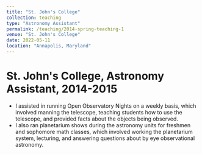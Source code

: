 ```yaml
---
title: "St. John's College"
collection: teaching
type: "Astronomy Assistant"
permalink: /teaching/2014-spring-teaching-1
venue: "St. John's College"
date: 2022-05-11
location: "Annapolis, Maryland"
---
```


St. John's College, Astronomy Assistant, 2014-2015
=====
* I assisted in running Open Observatory Nights on a weekly basis, which involved manning the telescope, teaching students how to use the telescope, and provided facts about the objects being observed.
* I also ran planetarium shows during the astronomy units for freshmen and sophomore math classes, which involved working the planetarium system, lecturing, and answering questions about by eye observational astronomy.
